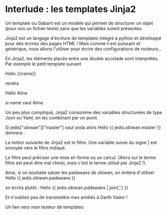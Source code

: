
# Interlude  : les templates Jinja2


Un template ou Gabarit est un modèle qui permet de structurer un objet (pour nos un fichier texte) sans que les variables soient présentes.

Jinja2 est un langage d'écriture de  templates intégré à python et développé pour des écrires des pages HTML  ! Mais comme il est puissant et générique, nous allons l'utiliser pour écrire des configurations de routeurs...

En Jinja2, les éléments placés entre une double accolade sont interprétés. Par exemple le petit template suivant 

Hello {{name}}

rendra 

Hello Aline

si name vaut Aline. 
  
 Un peu plus compliqué, Jinja2 consomme des variables structurées de type Json ou Yaml, en les combinant par un point.

Si 
jedis["obiwan"]["master"]  vaut yoda
alors
Hello {{ jedis.obiwan.master }}
donnera :


La notion suivante de Jinja2 est le filtre. Une variable suivie du signe | est envoyée vers le filtre indiqué.

Le filtre peut préciser une mise en forme ou un calcul. (Alors oui le terme filtre est peut-être mal choisi, mais c'est le terme utilisé par Jinja2 !).

Ainsi, si on souhaite saluer les padawans de obiwan, on évitera d'utiliser
Hello {{ jedis.obiwan.padawans }}
 
 on écrira plutôt :
 Hello {{ jedis.obiwan.padawans | join(',') }}

Et n'oubliez pas de transmettre mes amitiés à Darth Vador !




 

Un lien vers mon testeur de templates

<!--stackedit_data:
eyJoaXN0b3J5IjpbLTQ4MDYwODQyNyw0OTcyODAzMzUsNzMwOT
k4MTE2XX0=
-->